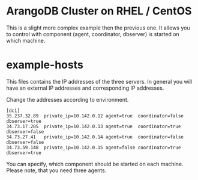 # ArangoDB Cluster on RHEL / CentOS

This is a slight more complex example then the previous one. It allows
you to control with component (agent, coordinator, dbserver) is started
on which machine.

# example-hosts

This files contains the IP addresses of the three servers.  In general
you will have an external IP addresses and corresponding IP addresses.

Change the addresses according to environment.

    [dc1]
    35.237.32.89  private_ip=10.142.0.12 agent=true  coordinator=false dbserver=true
    34.73.17.205  private_ip=10.142.0.13 agent=true  coordinator=true  dbserver=false
    34.73.27.41   private_ip=10.142.0.14 agent=true  coordinator=false dbserver=false
    34.73.59.148  private_ip=10.142.0.15 agent=false coordinator=true  dbserver=true

You can specify, which component should be started on each machine. Please note,
that you need three agents.
